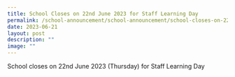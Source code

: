```yaml
---
title: School Closes on 22nd June 2023 for Staff Learning Day
permalink: /school-announcement/school-announcement/school-closes-on-22nd-june-2023/
date: 2023-06-21
layout: post
description: ""
image: ""
---
```

School closes on 22nd June 2023 (Thursday) for Staff Learning Day